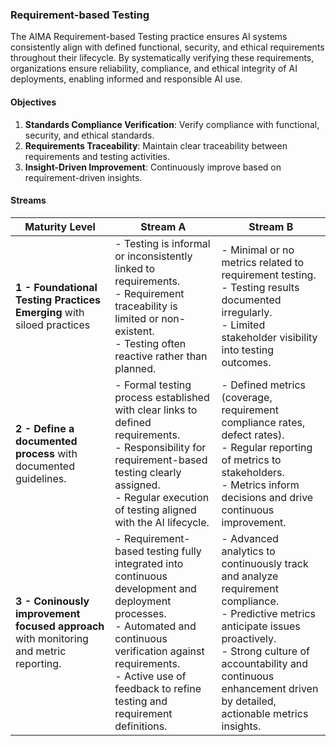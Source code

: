 ### Requirement-based Testing

The AIMA Requirement-based Testing practice ensures AI systems consistently align with defined functional, security, and ethical requirements throughout their lifecycle. By systematically verifying these requirements, organizations ensure reliability, compliance, and ethical integrity of AI deployments, enabling informed and responsible AI use.

#### Objectives

1. **Standards Compliance Verification**: Verify compliance with functional, security, and ethical standards.
2. **Requirements Traceability**: Maintain clear traceability between requirements and testing activities.
3. **Insight-Driven Improvement**: Continuously improve based on requirement-driven insights.


#### Streams
| Maturity Level                                                                         | Stream A                                                                                                                                                                                                                                       | Stream B                                                                                                                                                                                                                                                |
|----------------------------------------------------------------------------------------|------------------------------------------------------------------------------------------------------------------------------------------------------------------------------------------------------------------------------------------------|---------------------------------------------------------------------------------------------------------------------------------------------------------------------------------------------------------------------------------------------------------|
| **1 - Foundational Testing Practices Emerging** with siloed practices                  | - Testing is informal or inconsistently linked to requirements.<br>- Requirement traceability is limited or non-existent.<br>- Testing often reactive rather than planned.                                                                     | - Minimal or no metrics related to requirement testing.<br>- Testing results documented irregularly.<br>- Limited stakeholder visibility into testing outcomes.                                                                                         |
| **2 - Define a documented process** with documented guidelines.                        | - Formal testing process established with clear links to defined requirements.<br>- Responsibility for requirement-based testing clearly assigned.<br>- Regular execution of testing aligned with the AI lifecycle.                            | - Defined metrics (coverage, requirement compliance rates, defect rates).<br>- Regular reporting of metrics to stakeholders.<br>- Metrics inform decisions and drive continuous improvement.                                                            |
| **3 - Coninously improvement focused approach**  with monitoring and metric reporting. | - Requirement-based testing fully integrated into continuous development and deployment processes.<br>- Automated and continuous verification against requirements.<br>- Active use of feedback to refine testing and requirement definitions. | - Advanced analytics to continuously track and analyze requirement compliance.<br>- Predictive metrics anticipate issues proactively.<br>- Strong culture of accountability and continuous enhancement driven by detailed, actionable metrics insights. |


